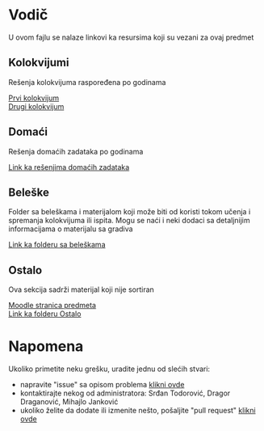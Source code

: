 # Vodič
U ovom fajlu se nalaze linkovi ka resursima koji su vezani za ovaj predmet

## Kolokvijumi
Rešenja kolokvijuma raspoređena po godinama

[Prvi kolokvijum](https://github.com/Produktivna-grupa/PMFKG/tree/master/II%20godina/Zimski%20semestar/OS1/Kolokvijumi/1.%20kolokvijum/)  
[Drugi kolokvijum](https://github.com/Produktivna-grupa/PMFKG/tree/master/II%20godina/Zimski%20semestar/OS1/Kolokvijumi/2.%20kolokvijum/)

## Domaći
Rešenja domaćih zadataka po godinama

[Link ka rešenjima domaćih zadataka](https://github.com/Produktivna-grupa/PMFKG/tree/master/II%20godina/Zimski%20semestar/OS1/Doma%C4%87i)

## Beleške
Folder sa beleškama i materijalom koji može biti od koristi tokom učenja i spremanja kolokvijuma ili ispita. Mogu se naći i neki dodaci sa detaljnijim informacijama
o materijalu sa gradiva

[Link ka folderu sa beleškama](https://github.com/Produktivna-grupa/PMFKG/tree/master/II%20godina/Zimski%20semestar/OS1/Bele%C5%A1ke)

## Ostalo
Ova sekcija sadrži materijal koji nije sortiran

[Moodle stranica predmeta](https://imi.pmf.kg.ac.rs/moodle/course/view.php?id=34)  
[Link ka folderu Ostalo](https://github.com/Produktivna-grupa/PMFKG/tree/master/II%20godina/Zimski%20semestar/OS1/Ostalo/)

# Napomena
Ukoliko primetite neku grešku, uradite jednu od slećih stvari:
* napravite "issue" sa opisom problema [klikni ovde](https://github.com/Produktivna-grupa/PMFKG/issues/new)
* kontaktirajte nekog od administratora: Srđan Todorović, Dragor Draganović, Mihajlo Janković
* ukoliko želite da dodate ili izmenite nešto, pošaljite "pull request" [klikni ovde](https://github.com/Produktivna-grupa/PMFKG/compare)
